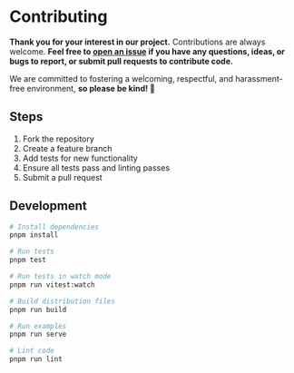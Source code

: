 # Contributing

**Thank you for your interest in our project.** Contributions are always welcome. **Feel free to [open an issue](https://github.com/mfranzke/css-if-polyfill/issues/new) if you have any questions, ideas, or bugs to report, or submit pull requests to contribute code.**

We are committed to fostering a welcoming, respectful, and harassment-free environment, **so please be kind! 💖**

## Steps

1. Fork the repository
2. Create a feature branch
3. Add tests for new functionality
4. Ensure all tests pass and linting passes
5. Submit a pull request

## Development

```bash
# Install dependencies
pnpm install

# Run tests
pnpm test

# Run tests in watch mode
pnpm run vitest:watch

# Build distribution files
pnpm run build

# Run examples
pnpm run serve

# Lint code
pnpm run lint
```

